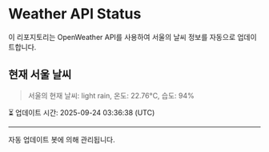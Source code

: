 
# Weather API Status

이 리포지토리는 OpenWeather API를 사용하여 서울의 날씨 정보를 자동으로 업데이트합니다.

## 현재 서울 날씨
> 서울의 현재 날씨: light rain, 온도: 22.76°C, 습도: 94%

⏳ 업데이트 시간: 2025-09-24 03:36:38 (UTC)

---
자동 업데이트 봇에 의해 관리됩니다.
